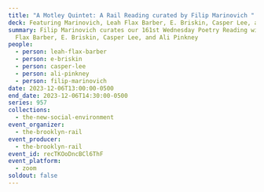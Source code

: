 ```yaml
---
title: "A Motley Quintet: A Rail Reading curated by Filip Marinovich "
deck: Featuring Marinovich, Leah Flax Barber, E. Briskin, Casper Lee, and Ali Pinkney
summary: Filip Marinovich curates our 161st Wednesday Poetry Reading with  Leah
  Flax Barber, E. Briskin, Casper Lee, and Ali Pinkney
people:
  - person: leah-flax-barber
  - person: e-briskin
  - person: casper-lee
  - person: ali-pinkney
  - person: filip-marinovich
date: 2023-12-06T13:00:00-0500
end_date: 2023-12-06T14:30:00-0500
series: 957
collections:
  - the-new-social-environment
event_organizer:
  - the-brooklyn-rail
event_producer:
  - the-brooklyn-rail
event_id: recTKOoDncBCl6ThF
event_platform:
  - zoom
soldout: false
---
```

